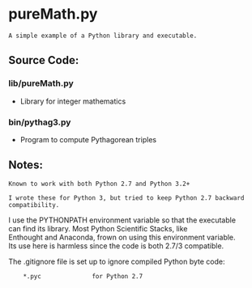 # pureMath.py
    A simple example of a Python library and executable.

## Source Code:

### lib/pureMath.py
   * Library for integer mathematics

### bin/pythag3.py
   * Program to compute Pythagorean triples

## Notes:
    Known to work with both Python 2.7 and Python 3.2+

    I wrote these for Python 3, but tried to keep Python 2.7 backward
    compatibility.

I use the PYTHONPATH environment variable so that the executable<br>
can find its library.  Most Python Scientific Stacks, like<br>
Enthought and Anaconda, frown on using this environment variable.<br>
Its use here is harmless since the code is both 2.7/3 compatible.

The .gitignore file is set up to ignore compiled Python byte code:
``` __pycache__        for Python 3
    *.pyc              for Python 2.7
```
